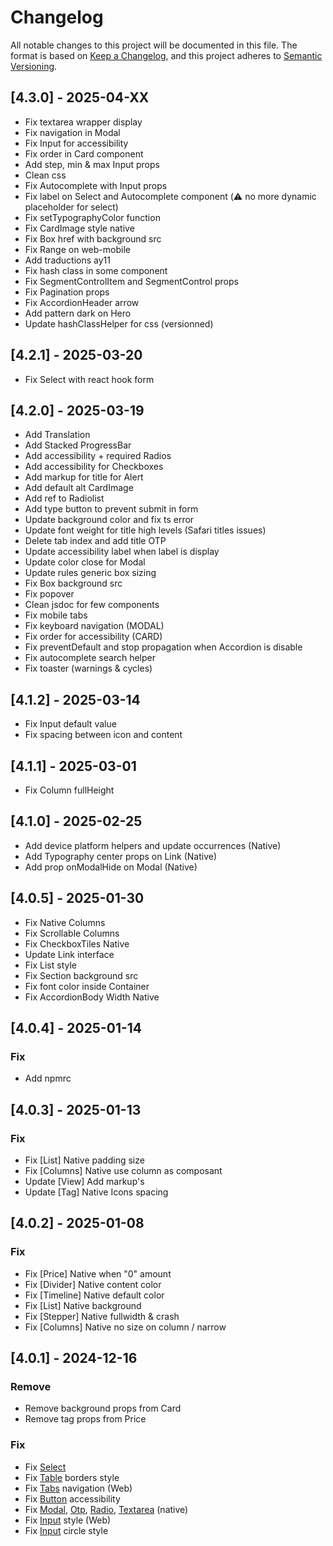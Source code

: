 # Changelog

All notable changes to this project will be documented in this file.
The format is based on [Keep a Changelog](https://keepachangelog.com/en/1.0.0/), and this project adheres to [Semantic Versioning](https://semver.org/spec/v2.0.0.html).

## [4.3.0] - 2025-04-XX
- Fix textarea wrapper display
- Fix navigation in Modal
- Fix Input for accessibility
- Fix order in Card component
- Add step, min & max Input props
- Clean css
- Fix Autocomplete with Input props
- Fix label on Select and Autocomplete component (⚠️ no more dynamic placeholder for select)
- Fix setTypographyColor function
- Fix CardImage style native
- Fix Box href with background src
- Fix Range on web-mobile
- Add traductions ay11
- Fix hash class in some component
- Fix SegmentControlItem and SegmentControl props
- Fix Pagination props
- Fix AccordionHeader arrow
- Add pattern dark on Hero
- Update hashClassHelper for css (versionned)

## [4.2.1] - 2025-03-20
- Fix Select with react hook form

## [4.2.0] - 2025-03-19
- Add Translation
- Add Stacked ProgressBar
- Add accessibility + required Radios
- Add accessibility for Checkboxes
- Add markup for title for Alert
- Add default alt CardImage
- Add ref to Radiolist
- Add type button to prevent submit in form
- Update background color and fix ts error
- Update font weight for title high levels (Safari titles issues)
- Delete tab index and add title OTP
- Update accessibility label when label is display
- Update color close for Modal
- Update rules generic box sizing
- Fix Box background src
- Fix popover
- Clean jsdoc for few components
- Fix mobile tabs
- Fix keyboard navigation (MODAL)
- Fix order for accessibility (CARD)
- Fix preventDefault and stop propagation when Accordion is disable
- Fix autocomplete search helper
- Fix toaster (warnings & cycles)

## [4.1.2] - 2025-03-14
- Fix Input default value
- Fix spacing between icon and content

## [4.1.1] - 2025-03-01
- Fix Column fullHeight

## [4.1.0] - 2025-02-25
- Add device platform helpers and update occurrences (Native)
- Add Typography center props on Link (Native)
- Add prop onModalHide on Modal (Native)

## [4.0.5] - 2025-01-30
- Fix Native Columns
- Fix Scrollable Columns
- Fix CheckboxTiles Native
- Update Link interface
- Fix List style
- Fix Section background src
- Fix font color inside Container
- Fix AccordionBody Width Native

## [4.0.4] - 2025-01-14
### Fix
- Add npmrc

## [4.0.3] - 2025-01-13
### Fix
- Fix [List] Native padding size
- Fix [Columns] Native use column as composant
- Update [View] Add markup's
- Update [Tag] Native Icons spacing

## [4.0.2] - 2025-01-08
### Fix
- Fix [Price] Native when "0" amount
- Fix [Divider] Native content color
- Fix [Timeline] Native default color
- Fix [List] Native background
- Fix [Stepper] Native fullwidth & crash
- Fix [Columns] Native no size on column / narrow

## [4.0.1] - 2024-12-16
### Remove
- Remove background props from Card
- Remove tag props from Price

### Fix
- Fix [Select](https://design.bouyguestelecom.fr/components/Select)
- Fix [Table](https://design.bouyguestelecom.fr/components/Table) borders style
- Fix [Tabs](https://design.bouyguestelecom.fr/components/Tabs) navigation (Web)
- Fix [Button](https://design.bouyguestelecom.fr/components/Button) accessibility
- Fix [Modal](https://design.bouyguestelecom.fr/components/Modal), [Otp](https://design.bouyguestelecom.fr/components/Otp), [Radio](https://design.bouyguestelecom.fr/components/Radio), [Textarea](https://design.bouyguestelecom.fr/components/Textarea) (native)
- Fix [Input](https://design.bouyguestelecom.fr/components/Input) style (Web)
- Fix [Input](https://design.bouyguestelecom.fr/components/Input) circle style
